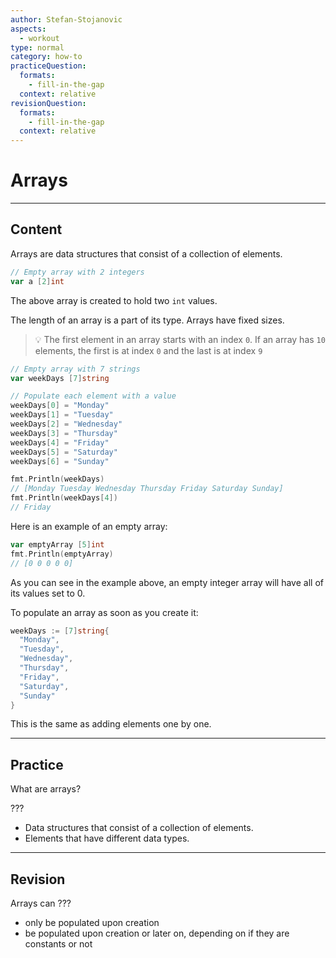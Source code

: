```yaml
---
author: Stefan-Stojanovic
aspects:
  - workout
type: normal
category: how-to
practiceQuestion:
  formats:
    - fill-in-the-gap
  context: relative
revisionQuestion:
  formats:
    - fill-in-the-gap
  context: relative
---
```


# Arrays


---

## Content

Arrays are data structures that consist of a collection of elements. 

```go
// Empty array with 2 integers
var a [2]int
```

The above array is created to hold two `int` values.

The length of an array is a part of its type. Arrays have fixed sizes.

> 💡 The first element in an array starts with an index `0`. If an array has `10` elements, the first is at index `0` and the last is at index `9`

```go
// Empty array with 7 strings
var weekDays [7]string

// Populate each element with a value
weekDays[0] = "Monday"
weekDays[1] = "Tuesday"
weekDays[2] = "Wednesday"
weekDays[3] = "Thursday"
weekDays[4] = "Friday"
weekDays[5] = "Saturday"
weekDays[6] = "Sunday"

fmt.Println(weekDays)
// [Monday Tuesday Wednesday Thursday Friday Saturday Sunday]
fmt.Println(weekDays[4])
// Friday
```

Here is an example of an empty array:

```go
var emptyArray [5]int
fmt.Println(emptyArray)
// [0 0 0 0 0]
```

As you can see in the example above, an empty integer array will have all of its values set to 0.

To populate an array as soon as you create it:

```go
weekDays := [7]string{
  "Monday",
  "Tuesday",
  "Wednesday",
  "Thursday",
  "Friday",
  "Saturday",
  "Sunday"
}
```

This is the same as adding elements one by one.


---

## Practice

What are arrays?

???

- Data structures that consist of a collection of elements.
- Elements that have different data types.


---

## Revision

Arrays can ???

- only be populated upon creation
- be populated upon creation or later on, depending on if they are constants or not
